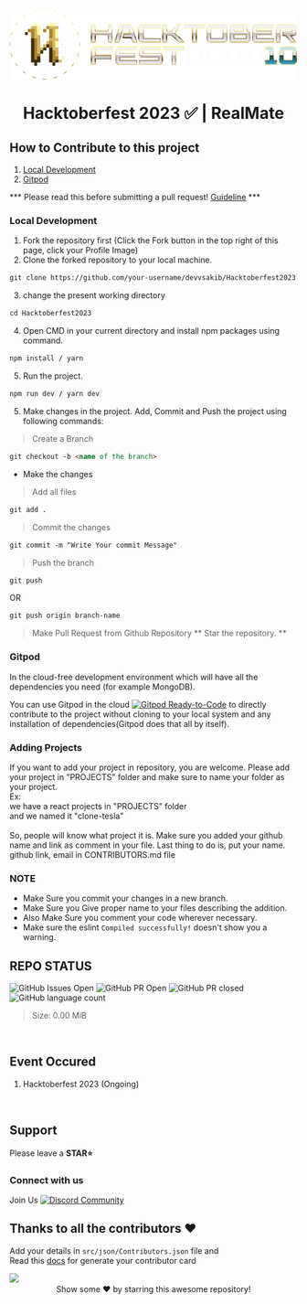 <p align="center"><img src="public/img/hacktoberfest.svg"></p>

# <p align="center"> Hacktoberfest 2023 ✅ | RealMate </p>


## How to Contribute to this project

1. [Local Development](https://github.com/devvsakib/Hacktoberfest2023#local-development)
2. [Gitpod](https://github.com/devvsakib/Hacktoberfest2023#gitpod)

*** Please read this before submitting a pull request! [Guideline](https://github.com/devvsakib/hacktoberfest2023/blob/main/CONTRIBUTING.md) ***

### Local Development

1. Fork the repository first (Click the Fork button in the top right of this page,
   click your Profile Image)
2. Clone the forked repository to your local machine.

```markdown
git clone https://github.com/your-username/devvsakib/Hacktoberfest2023.git
```

3. change the present working directory

```markdown
cd Hacktoberfest2023
```
4. Open CMD in your current directory and install npm packages using command.
```markdown
npm install / yarn
```
5. Run the project.
```markdown
npm run dev / yarn dev
```

5. Make changes in the project. Add, Commit and Push the project using following commands:

> Create a Branch
```markdown
git checkout -b <name of the branch>
```
- Make the changes

> Add all files
```markdown
git add .
```
> Commit the changes
```markdown
git commit -m "Write Your commit Message"
```
> Push the branch
```markdown
git push
```
OR
```markdown
git push origin branch-name
```
> Make Pull Request from Github Repository
** Star the repository. **

### Gitpod

In the cloud-free development environment which will have all the dependencies you need (for example MongoDB).

You can use Gitpod in the cloud [![Gitpod Ready-to-Code](https://img.shields.io/badge/Gitpod-Ready--to--Code-blue?logo=gitpod)](https://gitpod.io/#https://github.com/devvsakib/Hacktoberfest2023) to directly contribute to the project without cloning to your local system and any installation of dependencies(Gitpod does that all by itself).

### Adding Projects
If you want to add your project in repository, you are welcome. Please add your project in "PROJECTS" folder and make sure to name your folder as your project.
<br>
Ex:
<br>
we have a react projects in "PROJECTS" folder
<br>
and we named it "clone-tesla"
<br><br>
So, people will know what project it is. Make sure you added your github name and link as comment in your file. Last thing to do is, put your name. github link, email in CONTRIBUTORS.md file

### NOTE

- Make Sure you commit your changes in a new branch.
- Make Sure you Give proper name to your files describing the addition.
- Also Make Sure you comment your code wherever necessary.
- Make sure the eslint `Compiled successfully!` doesn't show you a warning.


## REPO STATUS

![GitHub Issues Open](https://img.shields.io/github/issues/devvsakib/Hacktoberfest2023?style=for-the-badge&color=green)
![GitHub PR Open](https://img.shields.io/github/issues-pr/devvsakib/Hacktoberfest2023?style=for-the-badge&color=aqua)
![GitHub PR closed](https://img.shields.io/github/issues-pr-closed-raw/devvsakib/Hacktoberfest2023?style=for-the-badge&color=blue)
![GitHub language count](https://img.shields.io/github/languages/count/devvsakib/Hacktoberfest2023?style=for-the-badge&color=brightgreen)
> Size: 0.00 MiB
<br>

## Event Occured
1. Hacktoberfest 2023 (Ongoing)
<br>

<!--
<div align="center">
    <img width="150px" src="https://avatars.githubusercontent.com/u/88339569?v=4">
    <p><b><a href="https://github.com/devvsakib">DevvSakib</a></b><br> Maintainer</p>
</div>
-->

## Support
Please leave a **STAR⭐**

### Connect with us

Join Us  <a href="https://discord.gg/xwRbDwnbMr"><img src="https://cdn.worldvectorlogo.com/logos/discord-6.svg" title="Discord" alt="Discord Community" width="20"/></a>

## Thanks to all the contributors ❤️
Add your details in `src/json/Contributors.json` file and <br>
Read this [docs](/docs/contributor-card.md) for generate your contributor card

<a href = "https://github.com/devvsakib/hacktoberfest2023/graphs/contributors">
  <img src = "https://contrib.rocks/image?repo=devvsakib/hacktoberfest2023"/>
</a>
<div align="center">
Show some ❤️ by starring this awesome repository!
</div>
